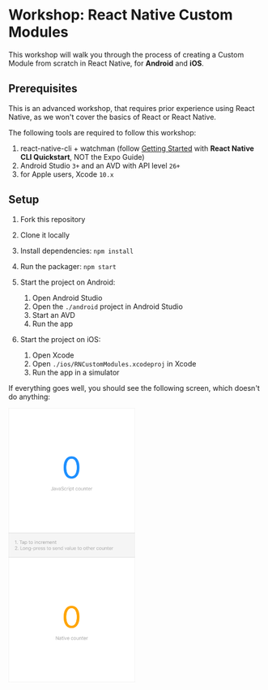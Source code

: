 # Workshop: React Native Custom Modules

This workshop will walk you through the process of creating a Custom Module from scratch in React Native, for __Android__ and __iOS__.

## Prerequisites

This is an advanced workshop, that requires prior experience using React Native, as we won't cover the basics of React or React Native.

The following tools are required to follow this workshop:

1. react-native-cli + watchman (follow [Getting Started](https://facebook.github.io/react-native/docs/getting-started) with __React Native CLI Quickstart__, NOT the Expo Guide)
2. Android Studio `3+` and an AVD with API level `26+`
3. for Apple users, Xcode `10.x`

## Setup

1. Fork this repository
2. Clone it locally
3. Install dependencies: `npm install`
4. Run the packager: `npm start`

5. Start the project on Android:
   1. Open Android Studio
   2. Open the `./android` project in Android Studio
   3. Start an AVD
   4. Run the app

6. Start the project on iOS:
   1. Open Xcode
   2. Open `./ios/RNCustomModules.xcodeproj` in Xcode
   3. Run the app in a simulator

If everything goes well, you should see the following screen, which doesn't do anything:

<img src="/public/screenshot.png" width="250">
